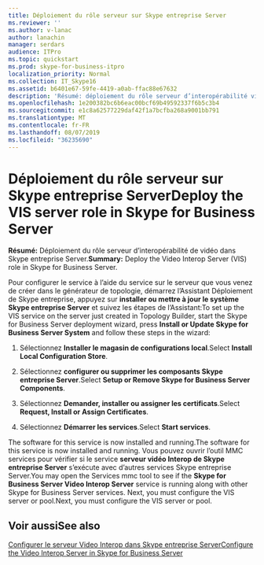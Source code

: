 ```yaml
---
title: Déploiement du rôle serveur sur Skype entreprise Server
ms.reviewer: ''
ms.author: v-lanac
author: lanachin
manager: serdars
audience: ITPro
ms.topic: quickstart
ms.prod: skype-for-business-itpro
localization_priority: Normal
ms.collection: IT_Skype16
ms.assetid: b6401e67-59fe-4419-a0ab-ffac88e67632
description: 'Résumé: déploiement du rôle serveur d’interopérabilité vidéo (à) dans Skype entreprise Server.'
ms.openlocfilehash: 1e200382bc6b6eac00bcf69b49592337f6b5c3b4
ms.sourcegitcommit: e1c8a62577229daf42f1a7bcfba268a9001bb791
ms.translationtype: MT
ms.contentlocale: fr-FR
ms.lasthandoff: 08/07/2019
ms.locfileid: "36235690"
---
```

# <a name="deploy-the-vis-server-role-in-skype-for-business-server"></a><span data-ttu-id="7cffb-103">Déploiement du rôle serveur sur Skype entreprise Server</span><span class="sxs-lookup"><span data-stu-id="7cffb-103">Deploy the VIS server role in Skype for Business Server</span></span>
 
<span data-ttu-id="7cffb-104">**Résumé:** Déploiement du rôle serveur d’interopérabilité de vidéo dans Skype entreprise Server.</span><span class="sxs-lookup"><span data-stu-id="7cffb-104">**Summary:** Deploy the Video Interop Server (VIS) role in Skype for Business Server.</span></span>
  
<span data-ttu-id="7cffb-105">Pour configurer le service à l’aide du service sur le serveur que vous venez de créer dans le générateur de topologie, démarrez l’Assistant Déploiement de Skype entreprise, appuyez sur **installer ou mettre à jour le système Skype entreprise Server** et suivez les étapes de l’Assistant:</span><span class="sxs-lookup"><span data-stu-id="7cffb-105">To set up the VIS service on the server just created in Topology Builder, start the Skype for Business Server deployment wizard, press **Install or Update Skype for Business Server System** and follow these steps in the wizard:</span></span>
  
1.  <span data-ttu-id="7cffb-106">Sélectionnez **Installer le magasin de configurations local**.</span><span class="sxs-lookup"><span data-stu-id="7cffb-106">Select **Install Local Configuration Store**.</span></span>
    
2. <span data-ttu-id="7cffb-107">Sélectionnez **configurer ou supprimer les composants Skype entreprise Server**.</span><span class="sxs-lookup"><span data-stu-id="7cffb-107">Select **Setup or Remove Skype for Business Server Components**.</span></span>
    
3. <span data-ttu-id="7cffb-108">Sélectionnez **Demander, installer ou assigner les certificats**.</span><span class="sxs-lookup"><span data-stu-id="7cffb-108">Select **Request, Install or Assign Certificates**.</span></span>
    
4. <span data-ttu-id="7cffb-109">Sélectionnez **Démarrer les services**.</span><span class="sxs-lookup"><span data-stu-id="7cffb-109">Select **Start services**.</span></span>
    
<span data-ttu-id="7cffb-110">The software for this service is now installed and running.</span><span class="sxs-lookup"><span data-stu-id="7cffb-110">The software for this service is now installed and running.</span></span> <span data-ttu-id="7cffb-111">Vous pouvez ouvrir l’outil MMC services pour vérifier si le service **serveur vidéo Interop de Skype entreprise Server** s’exécute avec d’autres services Skype entreprise Server.</span><span class="sxs-lookup"><span data-stu-id="7cffb-111">You may open the Services mmc tool to see if the **Skype for Business Server Video Interop Server** service is running along with other Skype for Business Server services.</span></span> <span data-ttu-id="7cffb-112">Next, you must configure the VIS server or pool.</span><span class="sxs-lookup"><span data-stu-id="7cffb-112">Next, you must configure the VIS server or pool.</span></span>
## <a name="see-also"></a><span data-ttu-id="7cffb-113">Voir aussi</span><span class="sxs-lookup"><span data-stu-id="7cffb-113">See also</span></span>

[<span data-ttu-id="7cffb-114">Configurer le serveur Video Interop dans Skype entreprise Server</span><span class="sxs-lookup"><span data-stu-id="7cffb-114">Configure the Video Interop Server in Skype for Business Server</span></span>](configure-the-vis.md)
